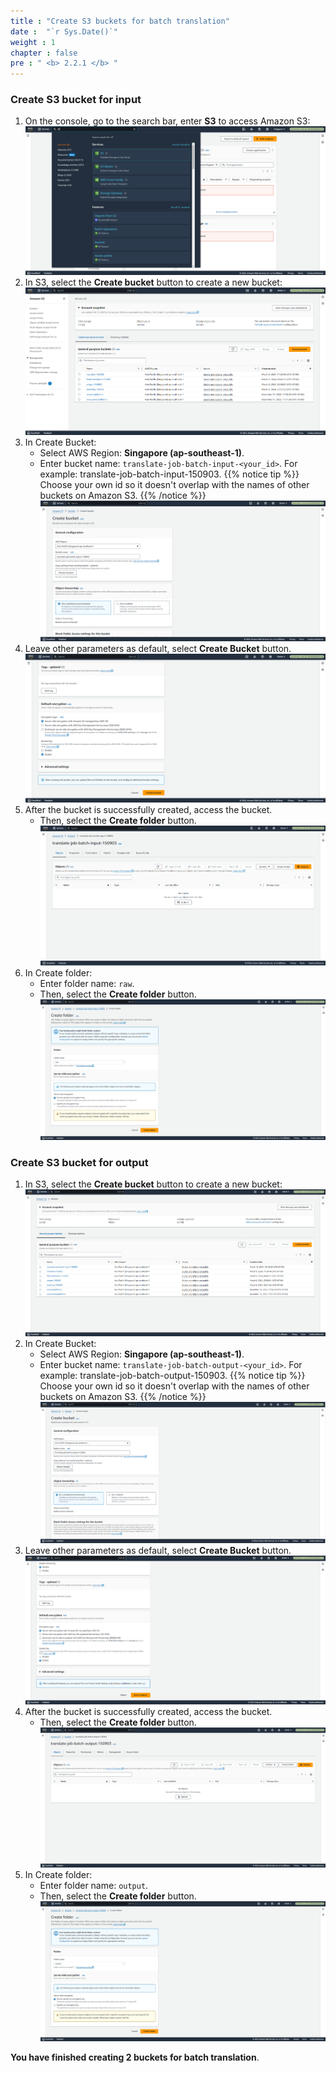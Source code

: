 ```yaml
---
title : "Create S3 buckets for batch translation"
date :  "`r Sys.Date()`" 
weight : 1
chapter : false
pre : " <b> 2.2.1 </b> "
---
```


### Create S3 bucket for input
1. On the console, go to the search bar, enter **S3** to access Amazon S3:
![batchS3](/images/2.prerequisite/020-batch.png)
2. In S3, select the **Create bucket** button to create a new bucket:
![batchS3](/images/2.prerequisite/021-batch.png)
3. In Create Bucket:
   + Select AWS Region: **Singapore (ap-southeast-1)**.
   + Enter bucket name: ```translate-job-batch-input-<your_id>```. For example: translate-job-batch-input-150903.
{{% notice tip %}}
Choose your own id so it doesn't overlap with the names of other buckets on Amazon S3.
{{% /notice %}}
![batchS3](/images/2.prerequisite/022-batch.png)
4. Leave other parameters as default, select **Create Bucket** button.
![batchS3](/images/2.prerequisite/023-batch.png)
5. After the bucket is successfully created, access the bucket.
   + Then, select the **Create folder** button.
![batchS3](/images/2.prerequisite/024-batch.png)
6. In Create folder:
   + Enter folder name: ```raw```.
   + Then, select the **Create folder** button.
![batchS3](/images/2.prerequisite/025-batch.png)

### Create S3 bucket for output
1. In S3, select the **Create bucket** button to create a new bucket:
![batchS3](/images/2.prerequisite/026-batch.png)
2. In Create Bucket:
   + Select AWS Region: **Singapore (ap-southeast-1)**.
   + Enter bucket name: ```translate-job-batch-output-<your_id>```. For example: translate-job-batch-output-150903.
{{% notice tip %}}
Choose your own id so it doesn't overlap with the names of other buckets on Amazon S3.
{{% /notice %}}
![batchS3](/images/2.prerequisite/027-batch.png)
3. Leave other parameters as default, select **Create Bucket** button.
![batchS3](/images/2.prerequisite/028-batch.png)
4. After the bucket is successfully created, access the bucket.
   + Then, select the **Create folder** button.
![batchS3](/images/2.prerequisite/029-batch.png)
5. In Create folder:
   + Enter folder name: ```output```.
   + Then, select the **Create folder** button.
![batchS3](/images/2.prerequisite/030-batch.png)

**You have finished creating 2 buckets for batch translation**.